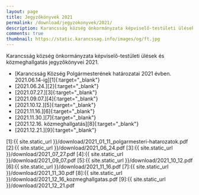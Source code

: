 ```yaml
---
layout: page
title: Jegyzőkönyvek 2021
permalink: /download/jegyzokonyvek/2021/
description: Karancsság község önkormányzata képviselő-testületi ülések és közmeghallgatás jegyzőkönyvei 2021.
comments: true
thumbnail: https://static.karancssag.info/images/og/ft.jpg
---
```


Karancsság község önkormányzata képviselő-testületi ülések és közmeghallgatás jegyzőkönyvei 2021.

+ [Karancsság Község Polgármesterének határozatai 2021 évben. 2021.06.14-ig][1]{:target="_blank"}
+ [2021.06.24.][2]{:target="_blank"}
+ [2021.07.27.][3]{:target="_blank"}
+ [2021.09.07.][4]{:target="_blank"}
+ [2021.10.12.][5]{:target="_blank"}
+ [2021.11.16.][6]{:target="_blank"}
+ [2021.11.30.][7]{:target="_blank"}
+ [2021.12.16. közmeghallgatás][8]{:target="_blank"}
+ [2021.12.21.][9]{:target="_blank"}


[1]:{{ site.static_url }}/download/2021_01_11_polgarmesteri-hatarozatok.pdf
[2]:{{ site.static_url }}/download/2021_06_24.pdf
[3]:{{ site.static_url }}/download/2021_07_27.pdf
[4]:{{ site.static_url }}/download/2021_09_07.pdf
[5]:{{ site.static_url }}/download/2021_10_12.pdf
[6]:{{ site.static_url }}/download/2021_11_16.pdf
[7]:{{ site.static_url }}/download/2021_11_30.pdf
[8]:{{ site.static_url }}/download/2021_12_16_kozmeghallgatas.pdf
[9]:{{ site.static_url }}/download/2021_12_21.pdf